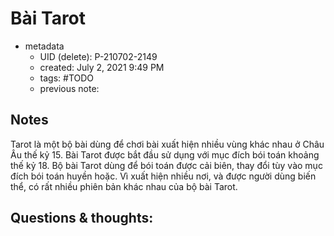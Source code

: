 # Bài Tarot

- metadata
	- UID (delete): P-210702-2149
	- created: July 2, 2021 9:49 PM
	- tags: #TODO
	- previous note:

## Notes
Tarot là một bộ bài dùng để chơi bài xuất hiện nhiều vùng khác nhau ở Châu Âu thế kỷ 15. Bài Tarot được bắt đầu sử dụng với mục đích bói toán khoảng thế kỷ 18. Bộ bài Tarot dùng để bói toán được cải biên, thay đổi tùy vào mục đích bói toán huyền hoặc. Vì xuất hiện nhiều nơi, và được người dùng biến thể, có rất nhiều phiên bản khác nhau của bộ bài Tarot.

## Questions & thoughts:
